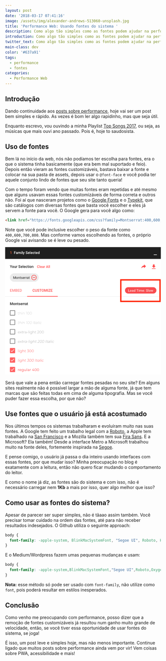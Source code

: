 ```yaml
---
layout: post
date: '2018-03-17 07:41:16'
image: /assets/img/alexander-andrews-513060-unsplash.jpg
title: 'Performance Web: Usando fontes do sistema '
description: Como algo tão simples como as fontes podem ajudar na performance do seu site.
introduction: Como algo tão simples como as fontes podem ajudar na performance do seu site.
twitter_text: Como algo tão simples como as fontes podem ajudar na performance do seu site.
main-class: dev
color: '#637a91'
tags:
  - performance
  - fontes
categories:
  - Performance Web
---
```

## Introdução

Dando continuidade aos [posts sobre performance](https://willianjusten.com.br/series/#performance-web), hoje vai ser um post bem simples e rápido. As vezes é bom ler algo rapidinho, mas que seja útil.

Enquanto escrevo, vou ouvindo a minha Playlist [Top Songs 2017](https://open.spotify.com/user/spotify/playlist/37i9dQZF1E9YL5rXG87YIz?si=WnC4pxyAQD-RFTnV-xPABA), ou seja, as músicas que mais ouvi ano passado. Pois é, hoje to saudosista.

## Uso de fontes

Bem lá no início da web, nós não podíamos ter escolha para fontes, era o que o sistema tinha basicamente (que era bem mal suportado e feio). Depois então vieram as fontes customizáveis, bastava baixar a fonte e colocar na sua pasta de assets, depois usar o `@font-face` e você podia ter aquele conjunto lindo de fontes que seu site tanto queria!

Com o tempo foram vendo que muitas fontes eram repetidas e até mesmo que alguns usavam essas fontes customizáveis de forma correta e outros não. Foi aí que nasceram projetos como o [Google Fonts](https://fonts.google.com/) e o [Typekit](https://typekit.com/), que são catálogos com diversas fontes que basta você escolher e eles já servem a fonte para você. O Google gera para você algo como:

```html
<link href="https://fonts.googleapis.com/css?family=Montserrat:400,600,700,800" rel="stylesheet">
```

Note que você pode inclusive escolher o peso da fonte como `400,600,700,800`. Mas conforme vamos escolhendo as fontes, o próprio Google vai avisando se é leve ou pesado.

![Imagem do Google Fonts, mostrando um Load Time: Slow](/assets/img/fonts.png)

Será que vale a pena então carregar fontes pesadas no seu site? Em alguns sites realmente não é possível largar a mão de alguma fonte, já que tem marcas que são feitas todas em cima de alguma tipografia. Mas se você puder fazer essa escolha, por que não?

## Use fontes que o usuário já está acostumado

Nos últimos tempos os sistemas trabalharam e evoluíram muito nas suas fontes. A Google tem feito um trabalho legal com a [Roboto](http://www.google.com/design/spec/style/typography.html), a Apple tem trabalhado na [San Francisco](https://developer.apple.com/fonts/) e a Mozilla também tem sua [Fira Sans](http://mozilla.github.io/Fira/). E a Microsoft? Ela também! Desde a interface Metro a Microsoft trabalhou muito na fonte deles, fortemente inspirada na [Segoe](https://en.wikipedia.org/wiki/Segoe).

E pense comigo, o usuário já passa o dia inteiro usando interfaces com essas fontes, por que mudar isso? Minha preocupação no blog é exatamente com a leitura, então não quero ficar mudando o comportamento do leitor. 

E como o nome já diz, as fontes são do sistema e com isso, não é necessário carregar nem **1Kb** a mais por isso, quer algo melhor que isso?

## Como usar as fontes do sistema?

Apesar de parecer ser super simples, não é tãaao assim também. Você precisar tomar cuidado na ordem das fontes, até para não receber resultados indesejados. O Github utiliza o seguinte approach:

```css
body {
  font-family: -apple-system, BlinkMacSystemFont, "Segoe UI", Roboto, Helvetica, Arial, sans-serif, "Apple Color Emoji", "Segoe UI Emoji", "Segoe UI Symbol";
}
```

E o Medium/Wordpress fazem umas pequenas mudanças e usam:

```css
body {
  font-family: -apple-system,BlinkMacSystemFont,"Segoe UI",Roboto,Oxygen-Sans,Ubuntu,Cantarell,"Helvetica Neue",sans-serif;
}
```

**Nota:** esse método só pode ser usado com `font-family`, não utilize como `font`, pois poderá resultar em estilos inesperados.

## Conclusão

Como venho me preocupando com performance, posso dizer que a remoção de fontes customizáveis já resultou num ganho muito grande de velocidade, então, se você tiver essa oportunidade de usar fontes do sistema, se joga!

É isso, um post leve e simples hoje, mas não menos importante. Continue ligado que muitos posts sobre performance ainda vem por vir! Vem coisas sobre PWA, acessibilidade e mais!
